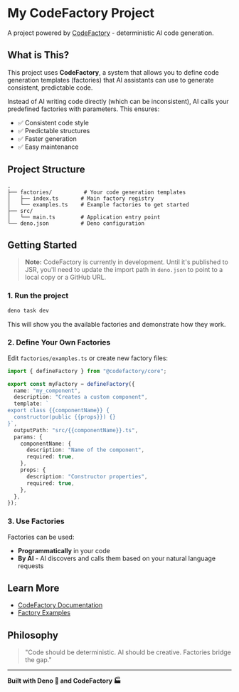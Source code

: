 # My CodeFactory Project

A project powered by [CodeFactory](https://github.com/atzufuki/codefactory) - deterministic AI code generation.

## What is This?

This project uses **CodeFactory**, a system that allows you to define code generation templates (factories) that AI assistants can use to generate consistent, predictable code.

Instead of AI writing code directly (which can be inconsistent), AI calls your predefined factories with parameters. This ensures:
- ✅ Consistent code style
- ✅ Predictable structures
- ✅ Faster generation
- ✅ Easy maintenance

## Project Structure

```
.
├── factories/          # Your code generation templates
│   ├── index.ts       # Main factory registry
│   └── examples.ts    # Example factories to get started
├── src/
│   └── main.ts        # Application entry point
└── deno.json          # Deno configuration
```

## Getting Started

> **Note:** CodeFactory is currently in development. Until it's published to JSR, you'll need to update the import path in `deno.json` to point to a local copy or a GitHub URL.

### 1. Run the project

```bash
deno task dev
```

This will show you the available factories and demonstrate how they work.

### 2. Define Your Own Factories

Edit `factories/examples.ts` or create new factory files:

```typescript
import { defineFactory } from "@codefactory/core";

export const myFactory = defineFactory({
  name: "my_component",
  description: "Creates a custom component",
  template: `
export class {{componentName}} {
  constructor(public {{props}}) {}
}`,
  outputPath: "src/{{componentName}}.ts",
  params: {
    componentName: {
      description: "Name of the component",
      required: true,
    },
    props: {
      description: "Constructor properties",
      required: true,
    },
  },
});
```

### 3. Use Factories

Factories can be used:
- **Programmatically** in your code
- **By AI** - AI discovers and calls them based on your natural language requests

## Learn More

- [CodeFactory Documentation](https://github.com/atzufuki/codefactory)
- [Factory Examples](./factories/examples.ts)

## Philosophy

> "Code should be deterministic. AI should be creative. Factories bridge the gap."

---

**Built with Deno 🦕 and CodeFactory 🏭**
